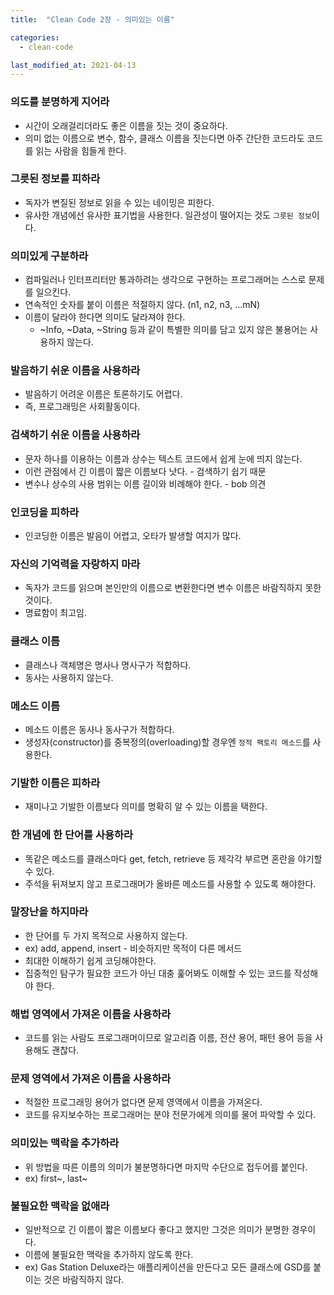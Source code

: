 ```yaml
---
title:  "Clean Code 2장 - 의미있는 이름"

categories:
  - clean-code

last_modified_at: 2021-04-13
---
```


### 의도를 분명하게 지어라
* 시간이 오래걸리더라도 좋은 이름을 짓는 것이 중요하다.
* 의미 없는 이름으로 변수, 함수, 클래스 이름을 짓는다면 아주 간단한 코드라도 코드를 읽는 사람을 힘들게 한다.

### 그릇된 정보를 피하라
* 독자가 변질된 정보로 읽을 수 있는 네이밍은 피한다.
* 유사한 개념에선 유사한 표기법을 사용한다. 일관성이 떨어지는 것도 `그릇된 정보`이다.

### 의미있게 구분하라
* 컴파일러나 인터프리터만 통과하려는 생각으로 구현하는 프로그래머는 스스로 문제를 일으킨다.
* 연속적인 숫자를 붙이 이름은 적절하지 않다. (n1, n2, n3, ...mN)
* 이름이 달라야 한다면 의미도 달라져야 한다.
  * ~Info, ~Data, ~String 등과 같이 특별한 의미를 담고 있지 않은 불용어는 사용하지 않는다.

### 발음하기 쉬운 이름을 사용하라
* 발음하기 어려운 이름은 토론하기도 어렵다.
* 즉, 프로그래밍은 사회활동이다.

### 검색하기 쉬운 이름을 사용하라
* 문자 하나를 이용하는 이름과 상수는 텍스트 코드에서 쉽게 눈에 띄지 않는다.
* 이런 관점에서 긴 이름이 짧은 이름보다 낫다. - 검색하기 쉽기 때문
* 변수나 상수의 사용 범위는 이름 길이와 비례해야 한다. - bob 의견

### 인코딩을 피하라
* 인코딩한 이름은 발음이 어렵고, 오타가 발생할 여지가 많다.

### 자신의 기억력을 자랑하지 마라
* 독자가 코드를 읽으며 본인만의 이름으로 변환한다면 변수 이름은 바람직하지 못한 것이다.
* 명료함이 최고임.

### 클래스 이름
* 클래스나 객체명은 명사나 명사구가 적합하다.
* 동사는 사용하지 않는다.

### 메소드 이름
* 메소드 이름은 동사나 동사구가 적합하다.
* 생성자(constructor)를 중복정의(overloading)할 경우엔 `정적 팩토리 메소드`를 사용한다.

### 기발한 이름은 피하라
* 재미나고 기발한 이름보다 의미를 명확히 알 수 있는 이름을 택한다.

### 한 개념에 한 단어를 사용하라
* 똑같은 메소드를 클래스마다 get, fetch, retrieve 등 제각각 부르면 혼란을 야기할 수 있다.
* 주석을 뒤져보지 않고 프로그래머가 올바른 메소드를 사용할 수 있도록 해야한다.

### 말장난을 하지마라
* 한 단어를 두 가지 목적으로 사용하지 않는다.
* ex) add, append, insert - 비슷하지만 목적이 다른 메서드
* 최대한 이해하기 쉽게 코딩해야한다. 
* 집중적인 탐구가 필요한 코드가 아닌 대충 훑어봐도 이해할 수 있는 코드를 작성해야 한다.

### 해법 영역에서 가져온 이름을 사용하라
* 코드를 읽는 사람도 프로그래머이므로 알고리즘 이름, 전산 용어, 패턴 용어 등을 사용해도 괜찮다.

### 문제 영역에서 가져온 이름을 사용하라
* 적절한 프로그래밍 용어가 없다면 문제 영역에서 이름을 가져온다.
* 코드를 유지보수하는 프로그래머는 분야 전문가에게 의미를 물어 파악할 수 있다.

### 의미있는 맥락을 추가하라
* 위 방법을 따른 이름의 의미가 불분명하다면 마지막 수단으로 접두어를 붙인다.
* ex) first~, last~

### 불필요한 맥락을 없애라
* 일반적으로 긴 이름이 짧은 이름보다 좋다고 했지만 그것은 의미가 분명한 경우이다.
* 이름에 불필요한 맥락을 추가하지 않도록 한다.
* ex) Gas Station Deluxe라는 애플리케이션을 만든다고 모든 클래스에 GSD를 붙이는 것은 바람직하지 않다.